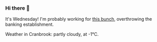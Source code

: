 ### Hi there :wave:

It's Wednesday! I'm probably working for [this bunch](https://github.com/kohofinancial), overthrowing the banking establishment.

Weather in Cranbrook: partly cloudy, at -1°C.
